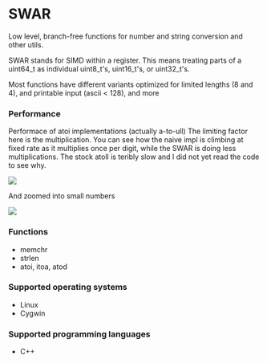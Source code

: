 # SWAR
Low level, branch-free functions for number and string conversion and other utils.

SWAR stands for SIMD within a register. This means treating parts of a uint64_t as individual uint8_t's, uint16_t's, or uint32_t's.

Most functions have different variants optimized for limited lengths (8 and 4), and printable input (ascii < 128), and more

### Performance
Performace of atoi implementations (actually a-to-ull)
The limiting factor here is the multiplication. You can see how the naive impl is climbing at fixed rate as it multiplies once per digit, while the SWAR is doing less multiplications.
The stock atoll is teribly slow and I did not yet read the code to see why.

<img src="https://drive.google.com/uc?export=view&id=1XhfXByPBCuf673qrZriowbQhHNJnQKOv">

And zoomed into small numbers

<img src="https://drive.google.com/uc?export=view&id=1AbL6g9tPEcCTV4pHR4R-LT-E8eWHJ8Mn">



### Functions
* memchr
* strlen
* atoi, itoa, atod

### Supported operating systems
* Linux
* Cygwin

### Supported programming languages
* C++

